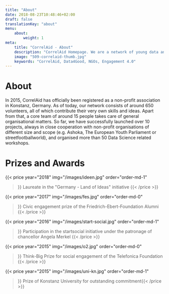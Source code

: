 ```yaml
---
title: "About"
date: 2018-08-23T10:48:46+02:00
draft: false
translationKey: "about"
menu: 
    about:
        weight: 1
meta:
    title: "CorrelAid - About"
    description: "CorrelAid Homepage. We are a network of young data analysts that wants to change the world with a more inclusive, integrated and innovative approach to data analysis."
    image: "509-correlaid-thumb.jpg"
    keywords: "CorrelAid, Data4Good, NGOs, Engagement 4.0"
---
```



# About

In 2015, CorrelAid has officially been registered as a non-profit association in Konstanz, Germany. As of today, our network consists of around 650 volunteers, all of which contribute their very own skills and ideas. Apart from that, a core team of around 15 people takes care of general organisational matters. So far, we have successfully launched over 10 projects, always in close cooperation with non-profit organisations of different size and scope (e.g. Ashoka, The European Youth Parliament or streetfootballworld), and organised more than 50 Data Science related workshops.

# Prizes and Awards

{{< price 
    year="2018" 
    img="/images/ideen.jpg"
    order="order-md-1"
>}}
Laureate in the "Germany - Land of Ideas" initiative
{{< /price >}}

{{< price 
    year="2017" 
    img="/images/fes.jpg"
    order="order-md-0"
>}}
Civic engagement prize of the Friedrich-Ebert-Foundation Alumni
{{< /price >}}

{{< price 
    year="2016" 
    img="/images/start-social.jpg"
    order="order-md-1"
>}}
Participation in the startsocial initiative under the patronage of chancellor Angela Merkel
{{< /price >}}

{{< price 
    year="2015" 
    img="/images/o2.jpg"
    order="order-md-0"
>}}
Think-Big Prize for social engagement of the Telefonica Foundation
{{< /price >}}

{{< price 
    year="2015" 
    img="/images/uni-kn.jpg"
    order="order-md-1"
>}}
Prize of Konstanz University for outstanding commitment{{< /price >}}